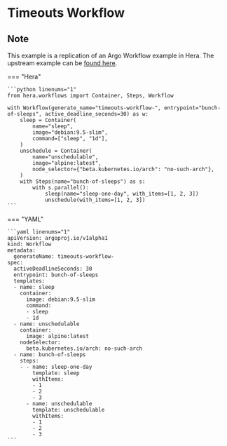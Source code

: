 # Timeouts Workflow

## Note

This example is a replication of an Argo Workflow example in Hera.
The upstream example can be [found here](https://github.com/argoproj/argo-workflows/blob/main/examples/timeouts-workflow.yaml).




=== "Hera"

    ```python linenums="1"
    from hera.workflows import Container, Steps, Workflow

    with Workflow(generate_name="timeouts-workflow-", entrypoint="bunch-of-sleeps", active_deadline_seconds=30) as w:
        sleep = Container(
            name="sleep",
            image="debian:9.5-slim",
            command=["sleep", "1d"],
        )
        unschedule = Container(
            name="unschedulable",
            image="alpine:latest",
            node_selector={"beta.kubernetes.io/arch": "no-such-arch"},
        )
        with Steps(name="bunch-of-sleeps") as s:
            with s.parallel():
                sleep(name="sleep-one-day", with_items=[1, 2, 3])
                unschedule(with_items=[1, 2, 3])
    ```

=== "YAML"

    ```yaml linenums="1"
    apiVersion: argoproj.io/v1alpha1
    kind: Workflow
    metadata:
      generateName: timeouts-workflow-
    spec:
      activeDeadlineSeconds: 30
      entrypoint: bunch-of-sleeps
      templates:
      - name: sleep
        container:
          image: debian:9.5-slim
          command:
          - sleep
          - 1d
      - name: unschedulable
        container:
          image: alpine:latest
        nodeSelector:
          beta.kubernetes.io/arch: no-such-arch
      - name: bunch-of-sleeps
        steps:
        - - name: sleep-one-day
            template: sleep
            withItems:
            - 1
            - 2
            - 3
          - name: unschedulable
            template: unschedulable
            withItems:
            - 1
            - 2
            - 3
    ```

